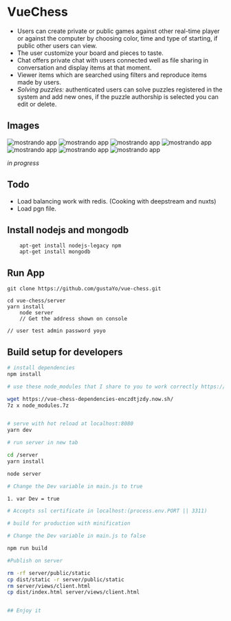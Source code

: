 VueChess
========

 - Users can create private or public games against other  real-time
   player or against the computer by choosing color, time and type of
   starting, if public other users can view.
 - The user customize your board and pieces to taste.
 - Chat offers private chat with users connected well as file sharing in
   conversation and display items at that moment.
 - Viewer items which are searched using filters and reproduce items
   made by users.
 - *Solving puzzles:* authenticated users can solve puzzles registered in
   the system and add new ones, if the puzzle authorship is selected you
   can edit or delete.  


Images
------

![mostrando app](images/game.png "users players")
![mostrando app](images/invite.png "user invite")
![mostrando app](images/invites.png "invites users")
![mostrando app](images/puzzles.png "Puzzle (White mates in 3)")
![mostrando app](images/create_puzzle.png "adding a puzzle type")
![mostrando app](images/visor.png "visor")
![mostrando app](images/user_account.png "user account")


*in progress*

Todo
------

- Load balancing work with redis. (Cooking with deepstream and nuxts)
- Load pgn file.

## Install nodejs and mongodb

        

        apt-get install nodejs-legacy npm
        apt-get install mongodb

## Run App
    
    git clone https://github.com/gustaYo/vue-chess.git

    cd vue-chess/server
    yarn install
		node server
		// Get the address shown on console

    // user test admin password yoyo

## Build setup for developers

``` bash
# install dependencies
npm install

# use these node_modules that I share to you to work correctly https://vue-chess-dependencies-enczdtjzdy.now.sh/

wget https://vue-chess-dependencies-enczdtjzdy.now.sh/
7z x node_modules.7z


# serve with hot reload at localhost:8080
yarn dev

# run server in new tab

cd /server
yarn install

node server

# Change the Dev variable in main.js to true

1. var Dev = true

# Accepts ssl certificate in localhost:(process.env.PORT || 3311)

# build for production with minification

# Change the Dev variable in main.js to false

npm run build

#Publish on server

rm -rf server/public/static
cp dist/static -r server/public/static
rm server/views/client.html
cp dist/index.html server/views/client.html


## Enjoy it
